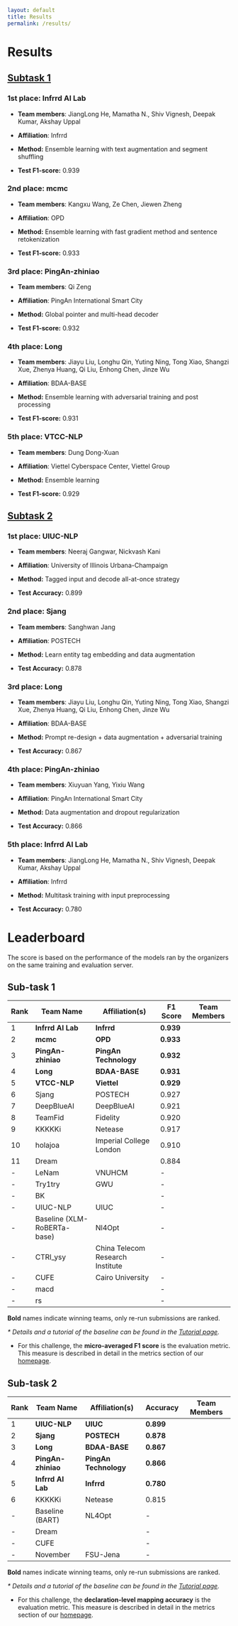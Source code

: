 ```yaml
layout: default
title: Results
permalink: /results/
```

# Results

## <u>Subtask 1</u>

### 1st place: Infrrd AI Lab

- **Team members**: JiangLong He, Mamatha N., Shiv Vignesh, Deepak Kumar, Akshay Uppal

- **Affiliation**: Infrrd

- **Method:** Ensemble learning with text augmentation and segment shuffling

- **Test F1-score:** 0.939

### 2nd place: mcmc

- **Team members**: Kangxu Wang, Ze Chen, Jiewen Zheng

- **Affiliation**: OPD

- **Method:** Ensemble learning with fast gradient method and sentence retokenization

- **Test F1-score:** 0.933

### 3rd place: PingAn-zhiniao

- **Team members**: Qi Zeng

- **Affiliation**: PingAn International Smart City

- **Method:** Global pointer and multi-head decoder

- **Test F1-score:** 0.932

### 4th place: Long

- **Team members**: Jiayu Liu, Longhu Qin, Yuting Ning, Tong Xiao, Shangzi Xue, Zhenya Huang, Qi Liu, Enhong Chen, Jinze Wu

- **Affiliation**: BDAA-BASE

- **Method:** Ensemble learning with adversarial training and post processing

- **Test F1-score:** 0.931

### 5th place: VTCC-NLP

- **Team members**: Dung Dong-Xuan

- **Affiliation**: Viettel Cyberspace Center, Viettel Group

- **Method:** Ensemble learning

- **Test F1-score:** 0.929

## <u>Subtask 2</u>

### 1st place: UIUC-NLP

- **Team members**: Neeraj Gangwar, Nickvash Kani

- **Affiliation**: University of Illinois Urbana-Champaign

- **Method:** Tagged input and decode all-at-once strategy

- **Test Accuracy:** 0.899

### 2nd place: Sjang

- **Team members**: Sanghwan Jang

- **Affiliation**: POSTECH

- **Method:** Learn entity tag embedding and data augmentation

- **Test Accuracy:** 0.878

### 3rd place: Long

- **Team members**: Jiayu Liu, Longhu Qin, Yuting Ning, Tong Xiao, Shangzi Xue, Zhenya Huang, Qi Liu, Enhong Chen, Jinze Wu

- **Affiliation**: BDAA-BASE

- **Method:** Prompt re-design + data augmentation + adversarial training

- **Test Accuracy:** 0.867

### 4th place: PingAn-zhiniao

- **Team members**: Xiuyuan Yang, Yixiu Wang

- **Affiliation**: PingAn International Smart City

- **Method:** Data augmentation and dropout regularization

- **Test Accuracy:** 0.866

### 5th place: Infrrd AI Lab

- **Team members**: JiangLong He, Mamatha N., Shiv Vignesh, Deepak Kumar, Akshay Uppal

- **Affiliation**: Infrrd

- **Method:** Multitask training with input preprocessing

- **Test Accuracy:** 0.780

# Leaderboard

The score is based on the performance of the models ran by the organizers on the same training and evaluation server.

## Sub-task 1

| Rank | Team Name                   | Affiliation(s)                   | F1 Score  | Team Members |
| ---- | --------------------------- | -------------------------------- | --------- | ------------ |
| 1    | **Infrrd AI Lab**           | **Infrrd**                       | **0.939** |              |
| 2    | **mcmc**                    | **OPD**                          | **0.933** |              |
| 3    | **PingAn-zhiniao**          | **PingAn Technology**            | **0.932** |              |
| 4    | **Long**                    | **BDAA-BASE**                    | **0.931** |              |
| 5    | **VTCC-NLP**                | **Viettel**                      | **0.929** |              |
| 6    | Sjang                       | POSTECH                          | 0.927     |              |
| 7    | DeepBlueAI                  | DeepBlueAI                       | 0.921     |              |
| 8    | TeamFid                     | Fidelity                         | 0.920     |              |
| 9    | KKKKKi                      | Netease                          | 0.917     |              |
| 10   | holajoa                     | Imperial College London          | 0.910     |              |
| 11   | Dream                       |                                  | 0.884     |              |
| -    | LeNam                       | VNUHCM                           | -         |              |
| -    | Try1try                     | GWU                              | -         |              |
| -    | BK                          |                                  | -         |              |
| -    | UIUC-NLP                    | UIUC                             | -         |              |
| -    | Baseline (XLM-RoBERTa-base) | Nl4Opt                           | -         |              |
| -    | CTRI_ysy                    | China Telecom Research Institute | -         |              |
| -    | CUFE                        | Cairo University                 | -         |              |
| -    | macd                        |                                  | -         |              |
| -    | rs                          |                                  | -         |              |

**Bold** names indicate winning teams, only re-run submissions are ranked.

*\* Details and a tutorial of the baseline can be found in the [Tutorial page](https://nl4opt.github.io/tutorial/).*

- For this challenge, the **micro-averaged F1 score** is the evaluation metric. This measure is described in detail in the metrics section of our [homepage](https://nl4opt.github.io/).

## Sub-task 2

| Rank | Team Name          | Affiliation(s)        | Accuracy  | Team Members |
| ---- | ------------------ | --------------------- | --------- | ------------ |
| 1    | **UIUC-NLP**       | **UIUC**              | **0.899** |              |
| 2    | **Sjang**          | **POSTECH**           | **0.878** |              |
| 3    | **Long**           | **BDAA-BASE**         | **0.867** |              |
| 4    | **PingAn-zhiniao** | **PingAn Technology** | **0.866** |              |
| 5    | **Infrrd AI Lab**  | **Infrrd**            | **0.780** |              |
| 6    | KKKKKi             | Netease               | 0.815     |              |
| -    | Baseline (BART)    | NL4Opt                | -         |              |
| -    | Dream              |                       | -         |              |
| -    | CUFE               |                       | -         |              |
| -    | November           | FSU-Jena              | -         |              |

**Bold** names indicate winning teams, only re-run submissions are ranked.

*\* Details and a tutorial of the baseline can be found in the [Tutorial page](https://nl4opt.github.io/tutorial/).*

- For this challenge, the **declaration-level mapping accuracy** is the evaluation metric. This measure is described in detail in the metrics section of our [homepage](https://nl4opt.github.io/).
